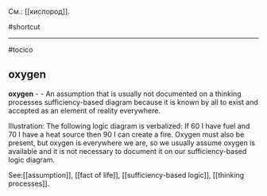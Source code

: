 См.: [[кислород]].

#shortcut




<hr/>

#tocico

## oxygen

<b>oxygen</b> - - An assumption that is usually not documented on a thinking processes sufficiency-based diagram because it is known by all to exist and accepted as an element of reality everywhere.



Illustration:  The following logic diagram is verbalized: If 60 I have fuel and 70 I have a heat source then 90 I can create a fire.  Oxygen must also be present, but oxygen is everywhere we are, so we usually assume oxygen is available and it is not necessary to document it on our sufficiency-based logic diagram. 
 



See:[[assumption]], [[fact of life]], [[sufficiency-based logic]], [[thinking processes]].
